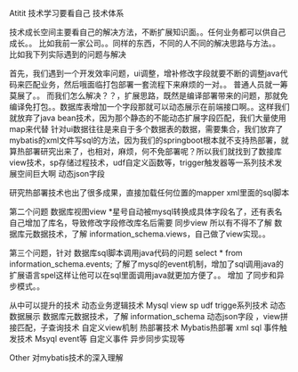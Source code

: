 Atitit 技术学习要看自己 技术体系

技术成长空间主要看自己的解决方法，不断扩展知识面。。任何业务都可以供自己成长。。
比如我前一家公司。。同样的东西，不同的人不同的解决思路与方法。。
比如我下列实际遇到的问题与解决

首先，我们遇到一个开发效率问题，ui调整，增补修改字段就要不断的调整java代码来匹配业务，然后哦面临打包部署一套流程下来麻烦的一对。。
普通人员就一筹莫展了。。
而我们怎么解决？？，扩展思路，既然是编译部署带来的问题，那就免编译免打包。。数据库表增加一个字段那就可以动态展示在前端接口啊。。这样我们就放弃了java bean技术，因为那个静态的不能动态扩展字段匹配，我们大量使用map来代替
针对ui数据往往是来自于多个数据表的数据，需要集合，我们放弃了mybatis的xml文件写sql的方法，因为我们的springboot根本就不支持热部署，就算热部署研究出来了，也相对，麻烦，何不免部署呢？所以我们就找到了数接库view技术，sp存储过程技术，udf自定义函数等，trigger触发器等一系列技术发展空间巨大啊
动态json字段

研究热部署技术也出了很多成果，直接加载任何位置的mapper xml里面的sql脚本

第二个问题 数据库视图view *星号自动被mysql转换成具体字段名了，还有表名自己增加了库名，导致修改字段修改库名后需要 同步view
所以有不得不了解 数据库元数据技术，了解 information_schema.views，自己做了view实现。。

第三个问题，针对 数据库sql脚本调用java代码的问题
select * from information_schema.events;
了解了mysql的event机制，增加了sql调用java的扩展语言spel这样让他可以在sql里面调用java就更加方便了。。
增加 了同步和异步模式。。

从中可以提升的技术
动态业务逻辑技术
Mysql view sp udf trigge系列技术
动态数据展示
数据库元数据技术，了解 information_schema
动态json字段 ，view拼接匹配，子查询技术
自定义view机制
热部署技术
Mybatis热部署 xml sql
事件触发技术
Msyql event等  自定义事件
异步同步实现等

Other
对mybatis技术的深入理解


